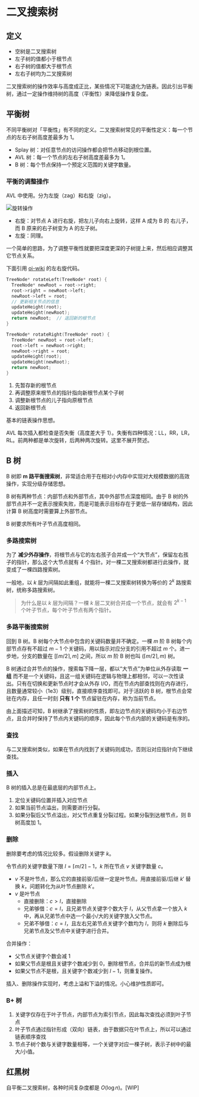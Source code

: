 # 二叉搜索树

## 定义

- 空树是二叉搜索树
- 左子树的值都小于根节点
- 右子树的值都大于根节点
- 左右子树均为二叉搜索树

二叉搜索树的操作效率与高度成正比，某些情况下可能退化为链表。因此引出平衡树，通过一定操作维持树的高度（平衡性）来降低操作复杂度。

## 平衡树

不同平衡树对「平衡性」有不同的定义。二叉搜索树常见的平衡性定义：每一个节点的左右子树高度差最多为 1。

- Splay 树：对任意节点的访问操作都会把节点移动到根位置。
- AVL 树：每一个节点的左右子树高度差最多为 1。
- B 树：每个节点保持一个预定义范围的关键字数量。

### 平衡的调整操作

AVL 中使用。分为左旋（zag）和右旋（zig）。

![旋转操作](https://oi-wiki.org/ds/images/bst-rotate.svg)

- 右旋：对节点 A 进行右旋，把左儿子向右上旋转，这样 A 成为 B 的 右儿子，而 B 原来的右子树变为 A 的左子树。
- 左旋：同理。

一个简单的思路，为了调整平衡性就要把深度更深的子树提上来，然后相应调整其它节点关系。

下面引用 [oi-wiki](https://oi-wiki.org/ds/bst/#%E5%B9%B3%E8%A1%A1%E6%A0%91%E7%AE%80%E4%BB%8B) 的左右旋代码。

```C++
TreeNode* rotateLeft(TreeNode* root) {
  TreeNode* newRoot = root->right;
  root->right = newRoot->left;
  newRoot->left = root;
  // 更新相关节点的信息
  updateHeight(root);
  updateHeight(newRoot);
  return newRoot;  // 返回新的根节点
}

TreeNode* rotateRight(TreeNode* root) {
  TreeNode* newRoot = root->left;
  root->left = newRoot->right;
  newRoot->right = root;
  updateHeight(root);
  updateHeight(newRoot);
  return newRoot;
}
```

1. 先暂存新的根节点
2. 再调整原来根节点的指针指向新根节点某个子树
3. 调整新根节点的儿子指向原根节点
4. 返回新根节点

基本的链表操作思想。

AVL 每次插入都检查是否失衡（高度差大于 1）。失衡有四种情况：LL，RR，LR，RL。前两种都是单次旋转，后两种两次旋转。这里不展开赘述。

## B 树

B 树即 **m 路平衡搜索树**，非常适合用于在相对小内存中实现对大规模数据的高效操作，实现分级存储思想。

B 树有两种节点：内部节点和外部节点，其中外部节点深度相同。由于 B 树的外部节点并不一定表示搜索失败，而是可能表示目标存在于更低一层存储结构，因此计算
B 树高度时需要算上外部节点。

B 树要求所有叶子节点高度相同。

### 多路搜索树

为了 **减少外存操作**，将根节点与它的左右孩子合并成一个“大节点”，保留左右孩子的指针，那么这个大节点就有 4
个指针。对一棵二叉搜索树都进行此操作，就变成了一棵四路搜索树。

一般地，以 $k$ 层为间隔如此重组，就能将一棵二叉搜索树转换为等价的 $2^k$ 路搜索树，统称多路搜索树。

> 为什么是以 $k$ 层为间隔？一棵 $k$ 层二叉树合并成一个节点，就会有 $2^{k-1}$ 个叶子节点，每个叶子节点有两个指针。

### 多路平衡搜索树

回到 B 树。B 树每个大节点中包含的关键码数量并不确定。一棵 $m$ 阶 B 树每个内部节点存有不超过 $m-1$
个关键码，用以指示对应分支的引用不超过 $m$ 个。进一步地，分支的数量在 $[\lceil m/2 \rceil,m]$ 之间，所以 $m$ 阶 B
树也叫 ($\lceil m/2 \rceil,m$) 树。

B 树通过合并节点的操作，搜索每下降一层，都以“大节点”为单位从外存读取 **一组**
而不是一个关键码，且这一组关键码在逻辑与物理上都相邻，可以一次性读出。只有在切换和更新节点时才会从外存
I/O，而在节点内部查找则在内存进行，且数量通常较小（1e3）级别，直接顺序查找即可。对于活跃的 B 树，根节点会常驻在内存，且任一时刻
**只有 1 个** 节点留驻在内存，称为当前节点。

由上面描述可知，B 树继承了搜索树的性质，即左边节点的关键码均小于右边节点，且合并时保持了节点内关键码的顺序，因此每个节点内部的关键码是有序的。

### 查找

与二叉搜索树类似，如果在节点内找到了关键码则成功，否则沿对应指针向下继续查找。

### 插入

B 树的插入总是在最底层的内部节点上。

1. 定位关键码位置并插入对应节点
2. 如果当前节点溢出，则需要进行分裂。
3. 如果分裂后父节点溢出，对父节点重复分裂过程。如果分裂到达根节点，则 B 树高度加 1。

### 删除

删除要考虑的情况比较多。假设删除关键字 $k$。

令节点的关键字数量下限 $l=\lceil m/2 \rceil -1$，$k$ 所在节点 $v$ 关键字数量 $c$。

+ $v$ 不是叶节点，那么它的直接前驱/后继一定是叶节点。用直接前驱/后继 $k'$ 替换 $k$，问题转化为从叶节点删除 $k'$。
+ $v$ 是叶节点
    + 直接删除：$c>l$，直接删除
    + 兄弟够借：$c=l$，且兄弟节点关键字个数大于 $l$，从父节点拿一个放入 $k$ 中，再从兄弟节点中选一个最小/大的关键字放入父节点。
    + 兄弟不够借：$c=l$，且左右兄弟节点关键字个数均为 $l$，则将 $k$ 删除后与兄弟节点及父节点中关键字进行合并。

合并操作：

+ 父节点关键字个数会减 1
+ 如果父节点是根且关键字个数减少到 0，删除根节点，合并后的新节点成为根
+ 如果父节点不是根，且关键字个数减少到 $l-1$，则重复操作。

插入、删除操作实现时，考虑上溢和下溢的情况。小心维护性质即可。

### B+ 树

1. 关键字仅存在于叶子节点，内部节点为索引节点，因此每次查找必须到叶子节点
2. 叶子节点通过指针形成（双向）链表，由于数据只在叶节点上，所以可以通过链表顺序查找
3. 节点子树个数与关键字数量相等，一个关键字对应一棵子树，表示子树中的最大/小值。

## 红黑树

自平衡二叉搜索树，各种时间复杂度都是 $O(\log n)$。[WIP]
